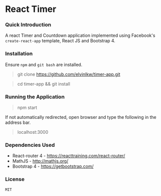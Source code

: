 # React Timer
### Quick Introduction

A react Timer and Countdown application implemented using Facebook's `create-react-app` template, React JS and Bootstrap 4.

### Installation

Ensure `npm` and `git bash` are installed.

> git clone https://github.com/elvinlkw/timer-app.git

> cd timer-app && git install

### Running the Application

> npm start

If not automatically redirected, open browser and type the following in the address bar.

> localhost:3000

### Dependencies Used
* React-router 4 - https://reacttraining.com/react-router/
* MathJS - http://mathjs.org/
* Bootstrap 4 - https://getbootstrap.com/

### License
`MIT`
